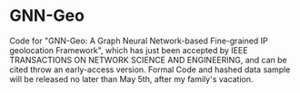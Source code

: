 # GNN-Geo

Code for "GNN-Geo: A Graph Neural Network-based Fine-grained IP geolocation Framework", which has just been accepted by IEEE TRANSACTIONS ON NETWORK SCIENCE AND ENGINEERING, and can be cited throw an early-access version. Formal Code and hashed data sample will be released no later than May 5th, after my family's vacation.
